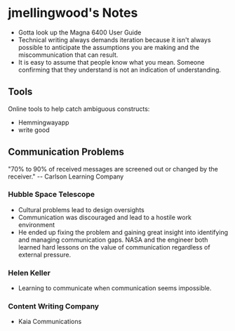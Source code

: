 # jmellingwood's Notes

* Gotta look up the Magna 6400 User Guide
* Technical writing always demands iteration because it isn't always possible to anticipate the assumptions you are making and the miscommunication that can result.
* It is easy to assume that people know what you mean.  Someone confirming that they understand is not an indication of understanding.

## Tools

Online tools to help catch ambiguous constructs:

* Hemmingwayapp
* write good

## Communication Problems

"70% to 90% of received messages are screened out or changed by the receiver."
    -- Carlson Learning Company

### Hubble Space Telescope

* Cultural problems lead to design oversights
* Communication was discouraged and lead to a hostile work environment
* He ended up fixing the problem and gaining great insight into identifying and managing communication gaps.  NASA and the engineer both learned hard lessons on the value of communication regardless of external pressure.

### Helen Keller

* Learning to communicate when communication seems impossible.

### Content Writing Company

* Kaia Communications
